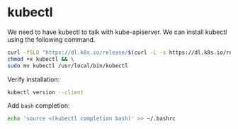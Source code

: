 # kubectl

We need to have kubectl to talk with kube-apiserver. We can install kubectl using the following command.

```sh
curl -fSLO "https://dl.k8s.io/release/$(curl -L -s https://dl.k8s.io/release/stable.txt)/bin/linux/amd64/kubectl" && \
chmod +x kubectl && \
sudo mv kubectl /usr/local/bin/kubectl
```

Verify installation:

```sh
kubectl version --client
```

Add `bash` completion:

```sh
echo 'source <(kubectl completion bash)' >> ~/.bashrc
```
